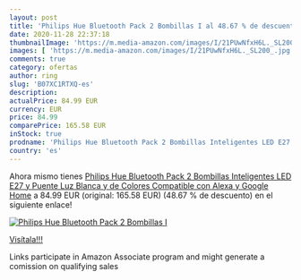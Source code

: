 ```yaml
---
layout: post
title: 'Philips Hue Bluetooth Pack 2 Bombillas I al 48.67 % de descuento'
date: 2020-11-28 22:37:18
thumbnailImage: 'https://m.media-amazon.com/images/I/21PUwNfxH6L._SL200_.jpg'
images: [ 'https://m.media-amazon.com/images/I/21PUwNfxH6L._SL200_.jpg' ]
comments: true
category: ofertas
author: ring
slug: 'B07XC1RTXQ-es'
description:
actualPrice: 84.99 EUR
currency: EUR
price: 84.99
comparePrice: 165.58 EUR
inStock: true
prodname: 'Philips Hue Bluetooth Pack 2 Bombillas Inteligentes LED E27 y Puente  Luz Blanca y de Colores  Compatible con Alexa y Google Home'
country: 'es'
---
```


Ahora mismo tienes [Philips Hue Bluetooth Pack 2 Bombillas Inteligentes LED E27 y Puente  Luz Blanca y de Colores  Compatible con Alexa y Google Home](https://www.amazon.es/dp/B07XC1RTXQ/?tag=tolees-21) a 84.99 EUR (original: 165.58 EUR) (48.67 %  de descuento) en el siguiente enlace!

[![Philips Hue Bluetooth Pack 2 Bombillas I](https://m.media-amazon.com/images/I/21PUwNfxH6L._SL200_.jpg)](https://www.amazon.es/dp/B07XC1RTXQ/?tag=tolees-21)

[Visítala!!!](https://www.amazon.es/dp/B07XC1RTXQ/?tag=tolees-21)

Links participate in Amazon Associate program and might generate a comission on qualifying sales
